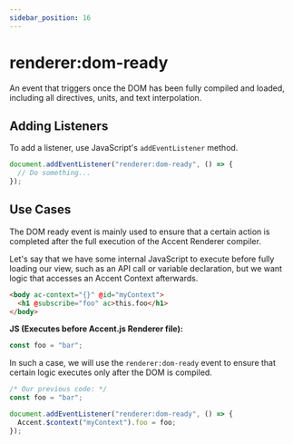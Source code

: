 ```yaml
---
sidebar_position: 16
---
```


# renderer:dom-ready

An event that triggers once the DOM has been fully compiled and loaded, including all directives, units, and text interpolation.

## Adding Listeners

To add a listener, use JavaScript's `addEventListener` method.

```js
document.addEventListener("renderer:dom-ready", () => {
  // Do something...
});
```

## Use Cases

The DOM ready event is mainly used to ensure that a certain action is completed after the full execution of the Accent Renderer compiler.

Let's say that we have some internal JavaScript to execute before fully loading our view, such as an API call or variable declaration, but we want logic that accesses an Accent Context afterwards.

```html
<body ac-context="{}" @id="myContext">
  <h1 @subscribe="foo" ac>this.foo</h1>
</body>
```

**JS (Executes before Accent.js Renderer file):**

```js
const foo = "bar";
```

In such a case, we will use the `renderer:dom-ready` event to ensure that certain logic executes only after the DOM is compiled.

```js
/* Our previous code: */
const foo = "bar";

document.addEventListener("renderer:dom-ready", () => {
  Accent.$context("myContext").foo = foo;
});
```

